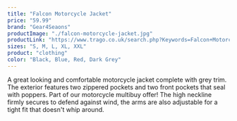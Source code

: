 ```yaml
---
title: "Falcon Motorcycle Jacket"
price: "59.99"
brand: "Gear4Seaons"
productImage: "./falcon-motorcycle-jacket.jpg"
productLink: "https://www.trago.co.uk/search.php?Keywords=Falcon+Motorcycle+Jacket&x=0&y=0"
sizes: "S, M, L, XL, XXL"
product: "clothing"
color: "Black, Blue, Red, Dark Grey"
---
```

A great looking and comfortable motorcycle jacket complete with grey trim. The exterior features two zippered pockets and two front pockets that seal with poppers. Part of our motorcycle multibuy offer! The high neckline firmly secures to defend against wind, the arms are also adjustable for a tight fit that doesn't whip around.